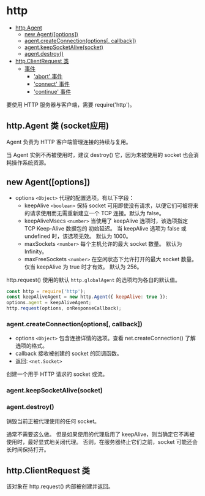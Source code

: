 # http

* [http.Agent](#http-agent)
    * [new Agent([options])](#new-agent)
    * [agent.createConnection(options[, callback])](#agent-createconnection)
    * [agent.keepSocketAlive(socket)](#agent-keepsocketalive)
    * [agent.destroy()](#agent-destroy)
* [http.ClientRequest 类](#http-clientrequest)
    * [事件]()
        * ['abort' 事件]()
        * ['connect' 事件]()
        * ['continue' 事件]()


要使用 HTTP 服务器与客户端，需要 require('http')。

<h2 id="http-agent">http.Agent 类 (socket应用)</h2>

Agent 负责为 HTTP 客户端管理连接的持续与复用。  

当 Agent 实例不再被使用时，建议 destroy() 它，因为未被使用的 socket 也会消耗操作系统资源。

<h2 id="new-agent">new Agent([options])</h2>

* options `<Object>` 代理的配置选项。有以下字段：
    * keepAlive `<boolean>` 保持 socket 可用即使没有请求，以便它们可被将来的请求使用而无需重新建立一个 TCP 连接。默认为 false。
    * keepAliveMsecs `<number>` 当使用了 keepAlive 选项时，该选项指定 TCP Keep-Alive 数据包的 初始延迟。 当 keepAlive 选项为 false 或 undefined 时，该选项无效。 默认为 1000。
    * maxSockets `<number>` 每个主机允许的最大 socket 数量。 默认为 Infinity。
    * maxFreeSockets `<number>` 在空闲状态下允许打开的最大 socket 数量。 仅当 keepAlive 为 true 时才有效。 默认为 256。   


http.request() 使用的默认 `http.globalAgent` 的选项均为各自的默认值。

```js
const http = require('http');
const keepAliveAgent = new http.Agent({ keepAlive: true });
options.agent = keepAliveAgent;
http.request(options, onResponseCallback);
```

<h3 id="agent-createconnection">agent.createConnection(options[, callback])</h3>

* options `<Object>` 包含连接详情的选项。查看 net.createConnection() 了解选项的格式。
* callback <Function> 接收被创建的 socket 的回调函数。
* 返回: `<net.Socket>`   

创建一个用于 HTTP 请求的 socket 或流。

<h3 id="agent-keepsocketalive">agent.keepSocketAlive(socket)</h3>
<h3 id="agent-destroy">agent.destroy()</h3>
销毁当前正被代理使用的任何 socket。  

通常不需要这么做。 但是如果使用的代理启用了 keepAlive，则当确定它不再被使用时，最好显式地关闭代理。 否则，在服务器终止它们之前，socket 可能还会长时间保持打开。

<h2 id="http-clientrequest">http.ClientRequest 类</h3>
该对象在 http.request() 内部被创建并返回。


<h3 id="agent-"></h3>
<h3 id="agent-"></h3>
<h3 id="agent-"></h3>
<h3 id="agent-"></h3>
<h3 id="agent-"></h3>
<h3 id="agent-"></h3>
<h3 id="agent-"></h3>
<h3 id="agent-"></h3>
<h3 id="agent-"></h3>
<h3 id="agent-"></h3>
<h3 id="agent-"></h3>